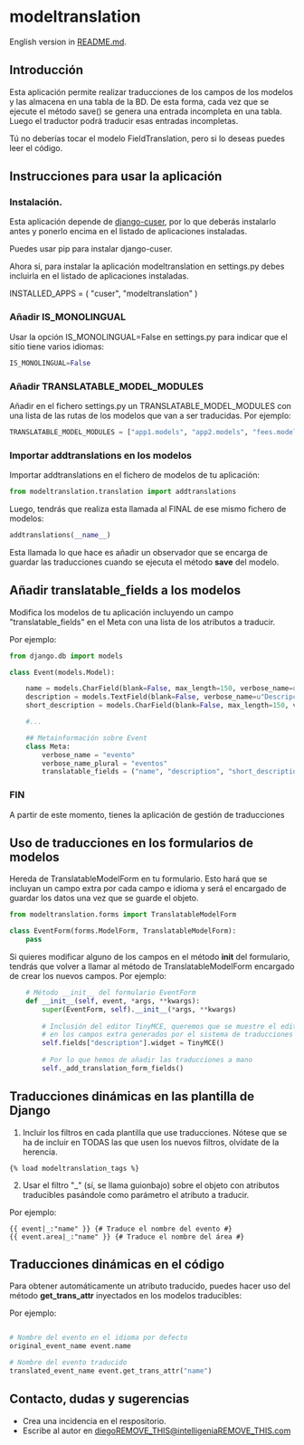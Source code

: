 # modeltranslation

English version in [README.md](README.md).

## Introducción

Esta aplicación permite realizar traducciones de los campos de los modelos y las almacena en una tabla de la BD.
De esta forma, cada vez que se ejecute el método save() se genera una entrada incompleta en una tabla. Luego el
traductor podrá traducir esas entradas incompletas.

Tú no deberías tocar el modelo FieldTranslation, pero si lo deseas puedes leer el código.


## Instrucciones para usar la aplicación

### Instalación.

Esta aplicación depende de [django-cuser](https://pypi.python.org/pypi/django-cuser),
por lo que deberás instalarlo antes y ponerlo encima en el listado de aplicaciones instaladas.

Puedes usar pip para instalar django-cuser.

Ahora sí, para instalar la aplicación modeltranslation en settings.py debes
incluirla en el listado de aplicaciones instaladas.

INSTALLED_APPS = (
  "cuser",
  "modeltranslation"
)

###	Añadir IS_MONOLINGUAL

Usar la opción IS_MONOLINGUAL=False en settings.py para indicar que el sitio tiene varios idiomas:

```python
IS_MONOLINGUAL=False
```

### Añadir TRANSLATABLE_MODEL_MODULES

Añadir en el fichero settings.py un TRANSLATABLE_MODEL_MODULES con una lista de las rutas de los modelos que van a ser traducidas. Por ejemplo:
	
```python
TRANSLATABLE_MODEL_MODULES = ["app1.models", "app2.models", "fees.models", "menus.models", ...]
```

### Importar addtranslations en los modelos

Importar addtranslations en el fichero de modelos de tu aplicación:

```python
from modeltranslation.translation import addtranslations
```

Luego, tendrás que realiza esta llamada al FINAL de ese mismo fichero de modelos:

```python
addtranslations(__name__)
```

Esta llamada lo que hace es añadir un observador que se encarga de guardar
las traducciones cuando se ejecuta el método **save** del modelo.

## Añadir translatable_fields a los modelos

Modifica los modelos de tu aplicación incluyendo un campo "translatable_fields" en el Meta con una lista de los atributos a traducir.

Por ejemplo:

```python
from django.db import models

class Event(models.Model):

	name = models.CharField(blank=False, max_length=150, verbose_name=u"Nombre", help_text=u"Nombre del evento.")
	description = models.TextField(blank=False, verbose_name=u"Descripción", help_text=u"Descripción larga del evento.")
	short_description = models.CharField(blank=False, max_length=150, verbose_name=u"Descripción corta", help_text=u"Texto (máximo 150 caracteres) que sirve como descripción breve del evento.")

	#...

	## Metainformación sobre Event
	class Meta:
		verbose_name = "evento"
		verbose_name_plural = "eventos"
		translatable_fields = ("name", "description", "short_description")

```
### FIN

A partir de este momento, tienes la aplicación de gestión de traducciones


## Uso de traducciones en los formularios de modelos

Hereda de TranslatableModelForm en tu formulario. Esto hará que se incluyan
un campo extra por cada campo e idioma y será el encargado de guardar los
datos una vez que se guarde el objeto.

```python
from modeltranslation.forms import TranslatableModelForm

class EventForm(forms.ModelForm, TranslatableModelForm):
	pass
```

Si quieres modificar alguno de los campos en el método __init__ del
formulario, tendrás que volver a llamar al método de TranslatableModelForm
encargado de crear los nuevos campos. Por ejemplo:

```python
	# Método __init__ del formulario EventForm
	def __init__(self, event, *args, **kwargs):
		super(EventForm, self).__init__(*args, **kwargs)
		
		# Inclusión del editor TinyMCE, queremos que se muestre el editor
		# en los campos extra generados por el sistema de traducciones
		self.fields["description"].widget = TinyMCE()
		
		# Por lo que hemos de añadir las traducciones a mano
		self._add_translation_form_fields()
```

## Traducciones dinámicas en las plantilla de Django

1. Incluir los filtros en cada plantilla que use traducciones. Nótese
que se ha de incluir en TODAS las que usen los nuevos filtros, olvídate
de la herencia.

```django
{% load modeltranslation_tags %}
```

2. Usar el filtro "_" (sí, se llama guionbajo) sobre el objeto con
atributos traducibles pasándole como parámetro el atributo a traducir.

Por ejemplo: 

```django
{{ event|_:"name" }} {# Traduce el nombre del evento #}
{{ event.area|_:"name" }} {# Traduce el nombre del área #}
```

## Traducciones dinámicas en el código

Para obtener automáticamente un atributo traducido, puedes hacer uso
del método **get_trans_attr** inyectados en los modelos traducibles:

Por ejemplo: 
```python

# Nombre del evento en el idioma por defecto
original_event_name event.name

# Nombre del evento traducido
translated_event_name event.get_trans_attr("name")
```

## Contacto, dudas y sugerencias

- Crea una incidencia en el respositorio.
- Escribe al autor en diegoREMOVE_THIS@intelligeniaREMOVE_THIS.com

